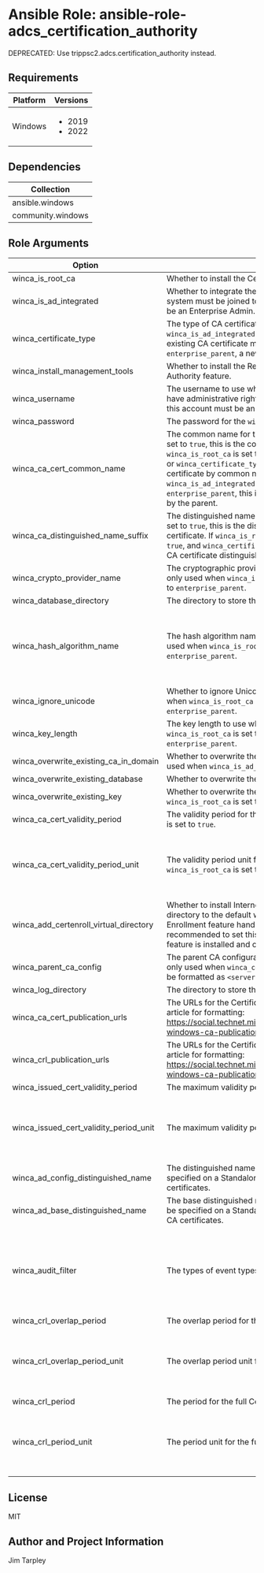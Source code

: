 <!-- BEGIN_ANSIBLE_DOCS -->

# Ansible Role: ansible-role-adcs_certification_authority
DEPRECATED: Use trippsc2.adcs.certification_authority instead.

## Requirements

| Platform | Versions |
| -------- | -------- |
| Windows | <ul><li>2019</li><li>2022</li></ul> |

## Dependencies

| Collection |
| ---------- |
| ansible.windows |
| community.windows |

## Role Arguments
|Option|Description|Type|Required|Choices|Default|
|---|---|---|---|---|---|
| winca_is_root_ca | Whether to install the Certificate Authority as a Root CA. | bool | no |  | true |
| winca_is_ad_integrated | Whether to integrate the Certificate Authority with Active Directory. If `true`, the system must be joined to an Active Directory domain and the account used must be an Enterprise Admin. | bool | no |  | false |
| winca_certificate_type | The type of CA certificate. If `winca_is_root_ca` is set to `true` or `winca_is_ad_integrated` is set to `false`, this is ignored. If set to `existing`, an existing CA certificate matching `winca_ca_cert_common_name` is used. If set to `enterprise_parent`, a new CA certificate is generated and signed by the parent. | str | no | <ul><li>existing</li><li>enterprise_parent</li></ul> | existing |
| winca_install_management_tools | Whether to install the Remote Server Administration Tools (RSAT) for Certificate Authority feature. | bool | no |  | true |
| winca_username | The username to use when installing the Certificate Authority. This account must have administrative rights on the target system. If `winca_is_ad_integrated` is `true`, this account must be an Enterprise Admin. | str | yes |  |  |
| winca_password | The password for the `winca_username` account. | str | yes |  |  |
| winca_ca_cert_common_name | The common name for the Certificate Authority certificate. If `winca_is_root_ca` is set to `true`, this is the common name for the generated Root CA certificate. If `winca_is_root_ca` is set to `false` and either `winca_is_ad_integrated` is set to `false` or `winca_certificate_type` is set to `existing`, this is used to lookup the existing CA certificate by common name. If `winca_is_root_ca` is set to `false`, `winca_is_ad_integrated` is set to `true`, and `winca_certificate_type` is set to `enterprise_parent`, this is used as the CA certificate common name to be signed by the parent. | str | yes |  |  |
| winca_ca_distinguished_name_suffix | The distinguished name suffix for the Certificate Authority. If `winca_is_root_ca` is set to `true`, this is the distinguished name suffix for the generated Root CA certificate. If `winca_is_root_ca` is set to `false`, `winca_is_ad_integrated` is set to `true`, and `winca_certificate_type` is set to `enterprise_parent`, this is used as the CA certificate distinguished name suffix to be signed by the parent. | str | no |  |  |
| winca_crypto_provider_name | The cryptographic provider name to use when generating the CA key pair. This is only used when `winca_is_root_ca` is set to `true` or `winca_certificate_type` is set to `enterprise_parent`. | str | no |  | RSA#Microsoft Software Key Storage Provider |
| winca_database_directory | The directory to store the Certificate Authority database. | str | no |  | C:\Windows\system32\CertLog |
| winca_hash_algorithm_name | The hash algorithm name to use when generating the CA key pair. This is only used when `winca_is_root_ca` is set to `true` or `winca_certificate_type` is set to `enterprise_parent`. | str | no | <ul><li>sha256</li><li>sha3_256</li><li>sha3_384</li><li>sha3_512</li><li>sha384</li><li>sha512</li></ul> | sha256 |
| winca_ignore_unicode | Whether to ignore Unicode characters in the distinguished name. This is only used when `winca_is_root_ca` is set to `true` or `winca_certificate_type` is set to `enterprise_parent`. | bool | no |  | false |
| winca_key_length | The key length to use when generating the CA key pair. This is only used when `winca_is_root_ca` is set to `true` or `winca_certificate_type` is set to `enterprise_parent`. | int | no |  | 2048 |
| winca_overwrite_existing_ca_in_domain | Whether to overwrite the existing Certificate Authority in the domain. This is only used when `winca_is_ad_integrated` is set to `true`. | bool | no |  | false |
| winca_overwrite_existing_database | Whether to overwrite the existing Certificate Authority database. | bool | no |  | false |
| winca_overwrite_existing_key | Whether to overwrite the existing CA key pair. This is only used when `winca_is_root_ca` is set to `true`. | bool | no |  | false |
| winca_ca_cert_validity_period | The validity period for the CA certificate. This is only used when `winca_is_root_ca` is set to `true`. | int | no |  | 5 |
| winca_ca_cert_validity_period_unit | The validity period unit for the CA certificate. This is only used when `winca_is_root_ca` is set to `true`. | str | no | <ul><li>Hours</li><li>Days</li><li>Weeks</li><li>Months</li><li>Years</li></ul> | Years |
| winca_add_certenroll_virtual_directory | Whether to install Internet Information Services (IIS) and add the CertEnroll virtual directory to the default website. Installing the Certification Authority Web Enrollment feature handles this for you. If this is not an offline Root CA, it is recommended to set this to `true` or the Certification Authority Web Enrollment feature is installed and configured. | bool | no |  | false |
| winca_parent_ca_config | The parent CA configuration to use when generating the CA certificate. This is only used when `winca_certificate_type` is set to `enterprise_parent`. This should be formatted as `<server-fqdn>\<ca-common-name>`. | str | no |  |  |
| winca_log_directory | The directory to store the Certificate Authority log files. | str | no |  | C:\Windows\system32\CertLog |
| winca_ca_cert_publication_urls | The URLs for the Certificate Authority certificate publication. Refer to this Technet article for formatting: https://social.technet.microsoft.com/wiki/contents/articles/18590.recommended-windows-ca-publication-urls-flags-two-tier-small-scale-internal-cas.aspx | list of 'str' | no |  |  |
| winca_crl_publication_urls | The URLs for the Certificate Revocation List publication. Refer to this Technet article for formatting: https://social.technet.microsoft.com/wiki/contents/articles/18590.recommended-windows-ca-publication-urls-flags-two-tier-small-scale-internal-cas.aspx | list of 'str' | no |  |  |
| winca_issued_cert_validity_period | The maximum validity period for issued certificates. | int | no |  | 5 |
| winca_issued_cert_validity_period_unit | The maximum validity period unit for issued certificates. | str | no | <ul><li>Hours</li><li>Days</li><li>Weeks</li><li>Months</li><li>Years</li></ul> | Years |
| winca_ad_config_distinguished_name | The distinguished name for the Active Directory configuration. This is must be specified on a Standalone Root CA, if it is meant to sign Enterprise Subordinate CA certificates. | str | no |  |  |
| winca_ad_base_distinguished_name | The base distinguished name for the Active Directory configuration. This is must be specified on a Standalone Root CA, if it is meant to sign Enterprise Subordinate CA certificates. | str | no |  |  |
| winca_audit_filter | The types of event types to log for the Certificate Authority. | list of 'str' | no | <ul><li>StartAndStopADCS</li><li>BackupAndRestoreCADatabase</li><li>IssueAndManageCertificateRequests</li><li>RevokeCertificatesAndPublishCRLs</li><li>ChangeCASecuritySettings</li><li>StoreAndRetrieveArchivedKeys</li><li>ChangeCAConfiguration</li></ul> | ["StartAndStopADCS", "BackupAndRestoreCADatabase", "IssueAndManageCertificateRequests", "RevokeCertificatesAndPublishCRLs", "ChangeCASecuritySettings", "StoreAndRetrieveArchivedKeys", "ChangeCAConfiguration"] |
| winca_crl_overlap_period | The overlap period for the Certificate Revocation List deltas to be published. | int | no |  | 1 |
| winca_crl_overlap_period_unit | The overlap period unit for the Certificate Revocation List deltas to be published. | str | no | <ul><li>Hours</li><li>Days</li><li>Weeks</li><li>Months</li><li>Years</li></ul> | Days |
| winca_crl_period | The period for the full Certificate Revocation List to be published. | int | no |  | 1 |
| winca_crl_period_unit | The period unit for the full Certificate Revocation List to be published. | str | no | <ul><li>Hours</li><li>Days</li><li>Weeks</li><li>Months</li><li>Years</li></ul> | Days |


## License
MIT

## Author and Project Information
Jim Tarpley
<!-- END_ANSIBLE_DOCS -->
